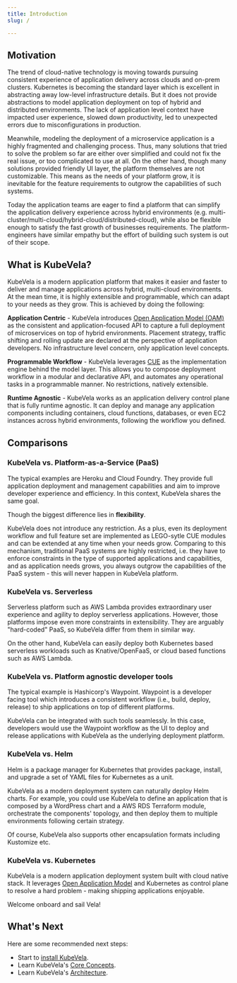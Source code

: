```yaml
---
title: Introduction
slug: /

---
```


## Motivation

The trend of cloud-native technology is moving towards pursuing consistent experience of application delivery across clouds and on-prem clusters. Kubernetes is becoming the standard layer which is excellent in abstracting away low-level infrastructure details. But it does not provide abstractions to model application deployment on top of hybrid and distributed environments. The lack of application level context have impacted user experience, slowed down productivity, led to unexpected errors due to misconfigurations in production.

Meanwhile, modeling the deployment of a microservice application is a highly fragmented and challenging process. Thus, many solutions that tried to solve the problem so far are either over simplified and could not fix the real issue, or too complicated to use at all. On the other hand, though many solutions provided friendly UI layer, the platform themselves are not customizable. This means as the needs of your platform grow, it is inevitable for the feature requirements to outgrow the capabilities of such systems.

Today the application teams are eager to find a platform that can simplify the application delivery experience across hybrid environments (e.g. multi-cluster/multi-cloud/hybrid-cloud/distributed-cloud), while also be flexible enough to satisfy the fast growth of businesses requirements. The platform-engineers have similar empathy but the effort of building such system is out of their scope.


## What is KubeVela?

KubeVela is a modern application platform that makes it easier and faster to deliver and manage applications across hybrid, multi-cloud environments. At the mean time, it is highly extensible and programmable, which can adapt to your needs as they grow. This is achieved by doing the following:

**Application Centric** - KubeVela introduces [Open Application Model (OAM)](https://oam.dev/) as the consistent and application-focused API to capture a full deployment of microservices on top of hybrid environments. Placement strategy, traffic shifting and rolling update are declared at the perspective of application developers. No infrastructure level concern, only application level concepts.

**Programmable Workflow** - KubeVela leverages [CUE](https://cuelang.org/) as the implementation engine behind the model layer. This allows you to compose deployment workflow in a modular and declarative API, and automates any operational tasks in a programmable manner. No restrictions, natively extensible.

**Runtime Agnostic** - KubeVela works as an application delivery control plane that is fully runtime agnostic. It can deploy and manage any application components including containers, cloud functions, databases, or even EC2 instances across hybrid environments, following the workflow you defined.

## Comparisons

### KubeVela vs. Platform-as-a-Service (PaaS) 

The typical examples are Heroku and Cloud Foundry. They provide full application deployment and management capabilities and aim to improve developer experience and efficiency. In this context, KubeVela shares the same goal.

Though the biggest difference lies in **flexibility**.

KubeVela does not introduce any restriction. As a plus, even its deployment workflow and full feature set are implemented as LEGO-sytle CUE modules and can be extended at any time when your needs grow. Comparing to this mechanism, traditional PaaS systems are highly restricted, i.e. they have to enforce constraints in the type of supported applications and capabilities, and as application needs grows, you always outgrow the capabilities of the PaaS system - this will never happen in KubeVela platform.

### KubeVela vs. Serverless  

Serverless platform such as AWS Lambda provides extraordinary user experience and agility to deploy serverless applications. However, those platforms impose even more constraints in extensibility. They are arguably "hard-coded" PaaS, so KubeVela differ from them in similar way.

On the other hand, KubeVela can easily deploy both Kubernetes based serverless workloads such as Knative/OpenFaaS, or cloud based functions such as AWS Lambda.

### KubeVela vs. Platform agnostic developer tools

The typical example is Hashicorp's Waypoint. Waypoint is a developer facing tool which introduces a consistent workflow (i.e., build, deploy, release) to ship applications on top of different platforms.

KubeVela can be integrated with such tools seamlessly. In this case, developers would use the Waypoint workflow as the UI to deploy and release applications with KubeVela as the underlying deployment platform.

### KubeVela vs. Helm 

Helm is a package manager for Kubernetes that provides package, install, and upgrade a set of YAML files for Kubernetes as a unit. 

KubeVela as a modern deployment system can naturally deploy Helm charts. For example, you could use KubeVela to define an application that is composed by a WordPress chart and a AWS RDS Terraform module, orchestrate the components' topology, and then deploy them to multiple environments following certain strategy.

Of course, KubeVela also supports other encapsulation formats including Kustomize etc.

### KubeVela vs. Kubernetes

KubeVela is a modern application deployment system built with cloud native stack. It leverages [Open Application Model](https://github.com/oam-dev/spec) and Kubernetes as control plane to resolve a hard problem - making shipping applications enjoyable.

Welcome onboard and sail Vela!


## What's Next

Here are some recommended next steps:

- Start to [install KubeVela](./install).
- Learn KubeVela's [Core Concepts](core-concepts/application).
- Learn KubeVela's [Architecture](core-concepts/architecture).

